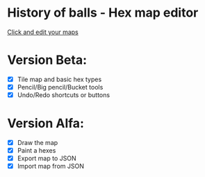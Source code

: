 # History of balls - Hex map editor
[Click and edit your maps](https://luki20091.github.io/Hex-map-editor/)

# Version Beta:
- [x] Tile map and basic hex types
- [x] Pencil/Big pencil/Bucket tools
- [x] Undo/Redo shortcuts or buttons

# Version Alfa:
- [x] Draw the map
- [x] Paint a hexes
- [x] Export map to JSON
- [x] Import map from JSON
